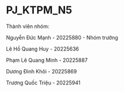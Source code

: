 # PJ_KTPM_N5

Thành viên nhóm:

Nguyễn Đức Mạnh - 20225880 - Nhóm trưởng

Lê Hồ Quang Huy - 20225636

Phạm Lê Quang Minh - 20225887

Dương Đình Khôi - 20225869

Trương Quốc Triệu - 20225941





